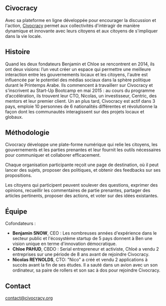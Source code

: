 <!--

---
title: Civocracy
description: Civocracy permet aux collectivités d'intéragir de manière dynamique et innovante avec leurs citoyens et aux citoyens de s'impliquer  dans la vie locale.
image_url: https://github.com/multibao/contributions/blob/master/media/civocracy.jpg?raw=true
---

-->

## Civocracy

Avec sa plateforme en ligne développée pour encourager la discussion et l'action, [Civocracy](https://www.civocracy.org) permet aux collectivités d'intéragir de manière dynamique et innovante avec leurs citoyens et aux citoyens de s'impliquer dans la vie locale.

## Histoire

Quand les deux fondateurs Benjamin et Chloe se rencontrent en 2014, ils ont deux visions: l’un veut créer un espace qui permettre une meilleure interaction entre les gouvernements locaux et les citoyens, l'autre est influencée par le potentiel des médias sociaux dans la sphère politique durant le Printemps Arabe. Ils commencent à travaillerr sur Civocracy et s'inscrivent au Start-Up Bootcamp en mai 2015 : au cours du programme d’accélération, ils trouvent leur CTO, Nicolas, un investisseur, Centric, des mentors et leur premier client. Un an plus tard, Civocracy est actif dans 3 pays, emploie 10 personnes de 6 nationalités différentes et révolutionne la façon dont les communautés interagissent sur des projets locaux et globaux. 

## Méthodologie

Civocracy développe une plate-forme numérique qui relie les citoyens, les gouvernements et les parties prenantes et leur fournit les outils nécessaires pour communiquer et collaborer efficacement. 

Chaque organisation participante reçoit une page de destination, où il peut lancer des sujets, proposer des politiques, et obtenir des feedbacks sur ses propositions. 

Les citoyens qui participent peuvent soulever des questions, exprimer des opinions, recueillir les commentaires de partie prenantes, partager des articles pertinents, proposer des actions, et voter sur des idées existantes. 

## Équipe 

Cofondateurs :
* **Benjamin SNOW**, CEO : Les nombreuses années d'expérience dans le secteur public et l'écosystème startup de 5 pays donnent à Ben une vision unique en terme d'innovation démocratique.
* **Chloe PAHUD**, CBDO : Serial entrepreneur et activiste, Chloé a vendu 2 entreprises sur une période de 8 ans avant de rejoindre Civocracy. 
* **Nicolas REYNOLDS**, CTO: "Nico" a créé et vendu 2 applications à succès avant la fin de ses études. Il a sauté dans un avion avec un son ordinateur, sa paire de rollers et son sac à dos pour rejoindre Civocracy.

## Contact

[contact@civocracy.org](mailto:contact@civocracy.org)
